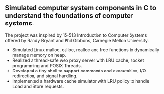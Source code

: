 ## Simulated computer system components in C to understand the foundations of computer systems.

The project was inspired by 15-513 Introduction to Computer Systems offered by Randy Bryant and Phil Gibbons, Carnegie Mellon University.

- Simulated Linux malloc, calloc, realloc and free functions to dynamically manage memory on heap.
- Realized a thread-safe web proxy server with LRU cache, socket programming and POSIX Threads.
- Developed a tiny shell to support commands and executables, I/O redirection, and signal handling.
- Implemented a hardware cache simulator with LRU policy to handle Load and Store requests.

